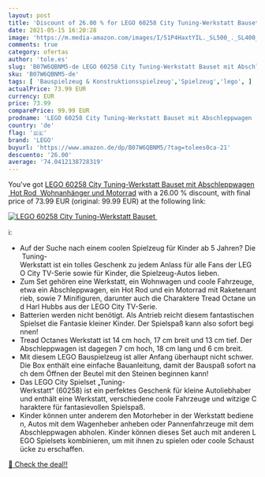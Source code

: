 ```yaml
---
layout: post
title: 'Discount of 26.00 % for LEGO 60258 City Tuning-Werkstatt Bauset '
date: 2021-05-15 16:20:28
image: 'https://m.media-amazon.com/images/I/51P4HaxtYIL._SL500_._SL400_.jpg'
comments: true
category: ofertas
author: 'tole.es'
slug: 'B07W6QBNM5-de LEGO 60258 City Tuning-Werkstatt Bauset mit Abschleppwagen...'
sku: 'B07W6QBNM5-de'
tags: [ 'Bauspielzeug & Konstruktionsspielzeug','Spielzeug','lego', ]
actualPrice: 73.99 EUR
currency: EUR
price: 73.99
comparePrice: 99.99 EUR
prodname: 'LEGO 60258 City Tuning-Werkstatt Bauset mit Abschleppwagen  Hot Rod  Wohnanhänger und Motorrad'
country: 'de'
flag: '🇩🇪'
brand: 'LEGO'
buyurl: 'https://www.amazon.de/dp/B07W6QBNM5/?tag=tolees0ca-21'
descuento: '26.00'
average: '74.0412138728319'
---
```


You've got [LEGO 60258 City Tuning-Werkstatt Bauset mit Abschleppwagen  Hot Rod  Wohnanhänger und Motorrad](https://www.amazon.de/dp/B07W6QBNM5/?tag=tolees0ca-21) with a  26.00 % discount, with final price of 73.99 EUR (original: 99.99 EUR) at the following link:

[![LEGO 60258 City Tuning-Werkstatt Bauset ](https://m.media-amazon.com/images/I/51P4HaxtYIL._SL500_._SL400_.jpg)](https://www.amazon.de/dp/B07W6QBNM5/?tag=tolees0ca-21)

ℹ️:

- Auf der Suche nach einem coolen Spielzeug für Kinder ab 5 Jahren? Die Tuning-Werkstatt ist ein tolles Geschenk zu jedem Anlass für alle Fans der LEGO City TV-Serie sowie für Kinder, die Spielzeug-Autos lieben.
- Zum Set gehören eine Werkstatt, ein Wohnwagen und coole Fahrzeuge, etwa ein Abschleppwagen, ein Hot Rod und ein Motorrad mit Raketenantrieb, sowie 7 Minifiguren, darunter auch die Charaktere Tread Octane und Harl Hubbs aus der LEGO City TV-Serie.
- Batterien werden nicht benötigt. Als Antrieb reicht diesem fantastischen Spielset die Fantasie kleiner Kinder. Der Spielspaß kann also sofort beginnen!
- Tread Octanes Werkstatt ist 14 cm hoch, 17 cm breit und 13 cm tief. Der Abschleppwagen ist dagegen 7 cm hoch, 18 cm lang und 6 cm breit.
- Mit diesem LEGO Bauspielzeug ist aller Anfang überhaupt nicht schwer. Die Box enthält eine einfache Bauanleitung, damit der Bauspaß sofort nach dem Öffnen der Beutel mit den Steinen beginnen kann!
- Das LEGO City Spielset „Tuning-Werkstatt“ (60258) ist ein perfektes Geschenk für kleine Autoliebhaber und enthält eine Werkstatt, verschiedene coole Fahrzeuge und witzige Charaktere für fantasievollen Spielspaß.
- Kinder können unter anderem den Motorheber in der Werkstatt bedienen, Autos mit dem Wagenheber anheben oder Pannenfahrzeuge mit dem Abschleppwagen abholen. Kinder können dieses Set auch mit anderen LEGO Spielsets kombinieren, um mit ihnen zu spielen oder coole Schaustücke zu erschaffen.

[🛒 Check the deal!!](https://www.amazon.de/dp/B07W6QBNM5/?tag=tolees0ca-21)
